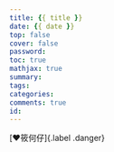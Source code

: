 ```yaml
---
title: {{ title }}
date: {{ date }}
top: false
cover: false
password:
toc: true
mathjax: true
summary:
tags:
categories:
comments: true
id:
---
```

[:heart:筱何仔]{.label .danger}